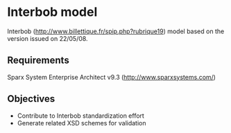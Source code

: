 # Interbob model
Interbob (http://www.billettique.fr/spip.php?rubrique19) model based on the version issued on 22/05/08.

## Requirements
Sparx System Enterprise Architect v9.3 (http://www.sparxsystems.com/)

## Objectives
- Contribute to Interbob standardization effort
- Generate related XSD schemes for validation
